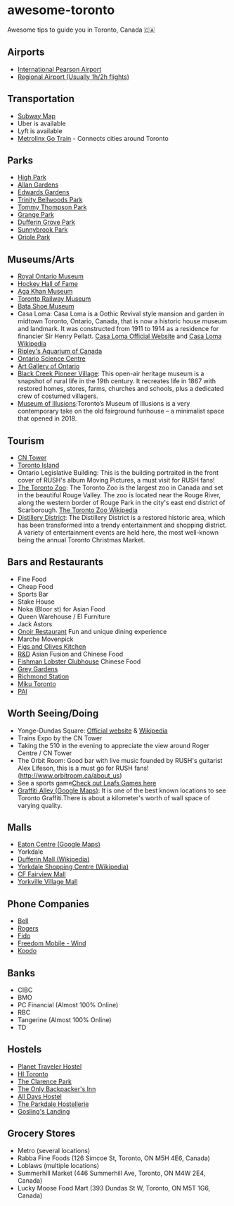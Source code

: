 ﻿# awesome-toronto
Awesome tips to guide you in Toronto, Canada 🇨🇦

## Airports
- [International Pearson Airport](https://www.torontopearson.com/)
- [Regional Airport (Usually 1h/2h flights)](https://www.portstoronto.com/)

## Transportation
- [Subway Map](http://www.ttc.ca/Subway/interactive_map/interactive_map.jsp#)
- Uber is available
- Lyft is available
- [Metrolinx Go Train](http://www.metrolinx.com/en/) - Connects cities around Toronto

## Parks
- [High Park](http://www.highparktoronto.com/)
- [Allan Gardens](https://www.toronto.ca/data/parks/prd/facilities/complex/41/index.html)
- [Edwards Gardens](https://torontobotanicalgarden.ca/get-gardening/public-gardens/edwards-gardens/)
- [Trinity Bellwoods Park](http://www.trinitybellwoods.ca/)
- [Tommy Thompson Park](https://tommythompsonpark.ca/)
- [Grange Park](http://grangeparktoronto.ca/grange-park-today/)
- [Dufferin Grove Park](https://www.toronto.ca/explore-enjoy/parks-gardens-beaches/)
- [Sunnybrook Park](https://www.toronto.ca/data/parks/prd/facilities/complex/28/index.html)
- [Oriole Park](https://www.toronto.ca/data/parks/prd/facilities/complex/245/index.html)

## Museums/Arts
- [Royal Ontario Museum](http://www.rom.on.ca/)
- [Hockey Hall of Fame](https://www.hhof.com/)
- [Aga Khan Museum](https://www.agakhanmuseum.org/)
- [Toronto Railway Museum](http://www.torontorailwaymuseum.ca/trm2018/)
- [Bata Shoe Museum](http://www.batashoemuseum.ca)
- Casa Loma: Casa Loma is a Gothic Revival style mansion and garden in midtown Toronto, Ontario, Canada, that is now a historic house museum and landmark. It was constructed from 1911 to 1914 as a residence for financier Sir Henry Pellatt.
[Casa Loma Official Website](http://casaloma.ca/) and [Casa Loma Wikipedia](https://en.wikipedia.org/wiki/Casa_Loma)
- [Ripley's Aquarium of Canada](https://www.ripleyaquariums.com/canada/)
- [Ontario Science Centre](https://www.ontariosciencecentre.ca/)
- [Art Gallery of Ontario](https://ago.ca/)
- [Black Creek Pioneer Village](https://blackcreek.ca/): This open-air heritage museum is a snapshot of rural life in the 19th century. It recreates life in 1867 with restored homes, stores, farms, churches and schools, plus a dedicated crew of costumed villagers.
- [Museum of Illusions](https://museumofillusions.ca/):Toronto’s Museum of Illusions is a very contemporary take on the old fairground funhouse – a minimalist space that opened in 2018.


## Tourism
- [CN Tower](http://www.cntower.ca/)
- [Toronto Island](http://www.torontoisland.com/)
- Ontario Legislative Building: This is the building portraited in the front cover of RUSH's album Moving Pictures, a must visit for RUSH fans!
- [The Toronto Zoo](http://www.torontozoo.com/): The Toronto Zoo is the largest zoo in Canada and set in the beautiful Rouge Valley. The zoo is located near the Rouge River, along the western border of Rouge Park in the city's east end district of Scarborough.
[The Toronto Zoo Wikipedia](https://en.wikipedia.org/wiki/Toronto_Zoo)
- [Distillery District](http://www.thedistillerydistrict.com/): The Distillery District is a restored historic area, which has been transformed into a trendy entertainment and shopping district. A variety of entertainment events are held here, the most well-known being the annual Toronto Christmas Market.


## Bars and Restaurants
- Fine Food
- Cheap Food
- Sports Bar
- Stake House
- Noka (Bloor st) for Asian Food
- Queen Warehouse / El Furniture
- Jack Astors
- [Onoir Restaurant](http://www.onoirtoronto.com/) Fun and unique dining experience
- Marche Movenpick
- [Figs and Olives Kitchen](http://figsnolives.ca/)
- [R&D](https://www.rdspadina.com/) Asian Fusion and Chinese Food
- [Fishman Lobster Clubhouse](https://flctoronto.com/) Chinese Food
- [Grey Gardens](http://www.greygardens.ca/)
- [Richmond Station](https://richmondstation.ca/)
- [Miku Toronto](https://mikutoronto.com/)
- [PAI](http://www.paitoronto.com/)

## Worth Seeing/Doing
- Yonge-Dundas Square: [Official website](http://www.ydsquare.ca/) & [Wikipedia](https://en.wikipedia.org/wiki/Yonge%E2%80%93Dundas_Square)
- Trains Expo by the CN Tower
- Taking the 510 in the evening to appreciate the view around Roger Centre / CN Tower
- The Orbit Room: Good bar with live music founded by RUSH's guitarist Alex Lifeson, this is a must go for RUSH fans! (http://www.orbitroom.ca/about_us)
- See a sports game[Check out Leafs Games here](https://www.nhl.com/mapleleafs/schedule/2018-09-01/ET)
- [Graffiti Alley (Google Maps)](https://www.google.ca/maps/place/Graffiti+Alley,+Toronto,+ON,+Canad%C3%A1/@43.6477094,-79.4016842,17z/data=!4m5!3m4!1s0x882b34dc5d1879bd:0xb1e3dea697e20389!8m2!3d43.6477085!4d-79.3995188): It is one of the best known locations to see Toronto Graffiti.There is about a kilometer's worth of wall space of varying quality.

## Malls
- [Eaton Centre (Google Maps)](https://goo.gl/maps/aQNcrhaPuh42)
- Yorkdale
- [Dufferin Mall (Wikipedia)](https://en.wikipedia.org/wiki/Dufferin_Mall)
- [Yorkdale Shopping Centre (Wikipedia)](https://en.wikipedia.org/wiki/Yorkdale_Shopping_Centre)
- [CF Fairview Mall](https://www.cfshops.com/fairview-mall.html?cid=lis_fvw_en_hp_gb)
- [Yorkville Village Mall](https://www.shopping-canada.com/shopping-malls-centers/ontario/toronto/hazelton-lanes)

## Phone Companies
- [Bell](https://www.bell.ca/)
- [Rogers](https://www.rogers.com/consumer/home)
- [Fido](http://www.fido.ca/)
- [Freedom Mobile - Wind](https://www.freedommobile.ca/)
- [Koodo](https://www.koodomobile.com/)

## Banks
- CIBC
- BMO
- PC Financial (Almost 100% Online)
- RBC
- Tangerine (Almost 100% Online)
- TD

## Hostels
- [Planet Traveler Hostel](https://theplanettraveler.com/)
- [HI Toronto](https://hihostels.ca/en/destinations/ontario/hi-toronto)
- [The Clarence Park](http://www.theclarencepark.com/)
- [The Only Backpacker's Inn](https://the-only-backpackers-inn.com/en-us)
- [All Days Hostel](http://www.alldayshostel.com/)
- [The Parkdale Hostellerie](http://www.theparkdale.ca/)
- [Gosling's Landing](http://www.goslingslanding.ca/)

## Grocery Stores
- Metro (several locations)
- Rabba Fine Foods (126 Simcoe St, Toronto, ON M5H 4E6, Canada)
- Loblaws (multiple locations)
- Summerhill Market (446 Summerhill Ave, Toronto, ON M4W 2E4, Canada)
- Lucky Moose Food Mart (393 Dundas St W, Toronto, ON M5T 1G6, Canada)

